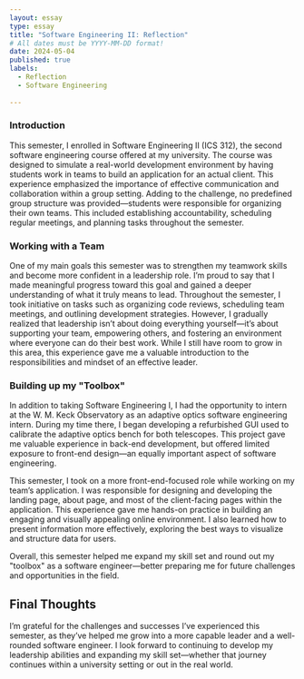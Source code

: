 ```yaml
---
layout: essay
type: essay
title: "Software Engineering II: Reflection"
# All dates must be YYYY-MM-DD format!
date: 2024-05-04
published: true
labels:
  - Reflection
  - Software Engineering
  
---
```

### Introduction
This semester, I enrolled in Software Engineering II (ICS 312), the second software engineering course offered at my university. The course was designed to simulate a real-world development environment by having students work in teams to build an application for an actual client. This experience emphasized the importance of effective communication and collaboration within a group setting. Adding to the challenge, no predefined group structure was provided—students were responsible for organizing their own teams. This included establishing accountability, scheduling regular meetings, and planning tasks throughout the semester.


### Working with a Team
One of my main goals this semester was to strengthen my teamwork skills and become more confident in a leadership role. I’m proud to say that I made meaningful progress toward this goal and gained a deeper understanding of what it truly means to lead. Throughout the semester, I took initiative on tasks such as organizing code reviews, scheduling team meetings, and outlining development strategies. However, I gradually realized that leadership isn’t about doing everything yourself—it’s about supporting your team, empowering others, and fostering an environment where everyone can do their best work. While I still have room to grow in this area, this experience gave me a valuable introduction to the responsibilities and mindset of an effective leader.


### Building up my "Toolbox"
In addition to taking Software Engineering I, I had the opportunity to intern at the W. M. Keck Observatory as an adaptive optics software engineering intern. During my time there, I began developing a refurbished GUI used to calibrate the adaptive optics bench for both telescopes. This project gave me valuable experience in back-end development, but offered limited exposure to front-end design—an equally important aspect of software engineering.

This semester, I took on a more front-end-focused role while working on my team’s application. I was responsible for designing and developing the landing page, about page, and most of the client-facing pages within the application. This experience gave me hands-on practice in building an engaging and visually appealing online environment. I also learned how to present information more effectively, exploring the best ways to visualize and structure data for users.

Overall, this semester helped me expand my skill set and round out my "toolbox" as a software engineer—better preparing me for future challenges and opportunities in the field.


## Final Thoughts
I’m grateful for the challenges and successes I’ve experienced this semester, as they’ve helped me grow into a more capable leader and a well-rounded software engineer. I look forward to continuing to develop my leadership abilities and expanding my skill set—whether that journey continues within a university setting or out in the real world.
